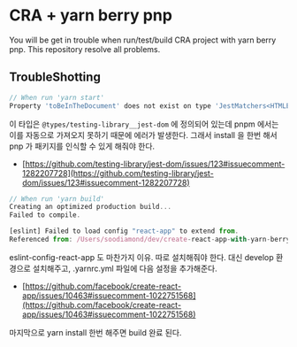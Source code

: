 # CRA + yarn berry pnp

You will be get in trouble when run/test/build CRA project with yarn berry pnp.
This repository resolve all problems.


## TroubleShotting
```js
// When run 'yarn start'
Property 'toBeInTheDocument' does not exist on type 'JestMatchers<HTMLElement>'
```
이 타입은 `@types/testing-library__jest-dom` 에 정의되어 있는데 pnpm 에서는 이를 자동으로 가져오지 못하기 때문에 에러가 발생한다.
그래서 install 을 한번 해서 pnp 가 패키지를 인식할 수 있게 해줘야 한다.
- [https://github.com/testing-library/jest-dom/issues/123#issuecomment-1282207728](https://github.com/testing-library/jest-dom/issues/123#issuecomment-1282207728)

```js
// When run 'yarn build'
Creating an optimized production build...
Failed to compile.

[eslint] Failed to load config "react-app" to extend from.
Referenced from: /Users/soodiamond/dev/create-react-app-with-yarn-berry/package.json
```
eslint-config-react-app 도 마찬가지 이유. 따로 설치해줘야 한다. 대신 develop 환경으로 설치해주고, .yarnrc.yml  파일에 다음 설정을 추가해준다.
- [https://github.com/facebook/create-react-app/issues/10463#issuecomment-1022751568](https://github.com/facebook/create-react-app/issues/10463#issuecomment-1022751568)

마지막으로 yarn install 한번 해주면 build 완료 된다.
